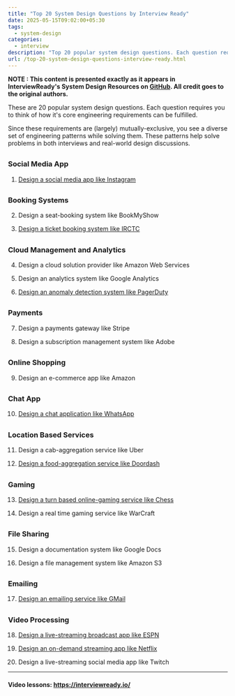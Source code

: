 ```yaml
---
title: "Top 20 System Design Questions by Interview Ready"
date: 2025-05-15T09:02:00+05:30
tags:
  - system-design
categories:
  - interview
description: "Top 20 popular system design questions. Each question requires you to think of how it's core engineering requirements can be fulfilled."
url: /top-20-system-design-questions-interview-ready.html
---
```


**NOTE : This content is presented exactly as it appears in InterviewReady's System Design Resources on [GitHub](https://github.com/InterviewReady/system-design-resources). All credit goes to the original authors.**

These are 20 popular system design questions. Each question requires you to think of how it's core engineering requirements can be fulfilled.

Since these requirements are (largely) mutually-exclusive, you see a diverse set of engineering patterns while solving them. These patterns help solve problems in both interviews and real-world design discussions.

## 
### Social Media App

1. [Design a social media app like Instagram](https://interviewready.io/learn/system-design-course/instagram_design/requirements13)

## 
### Booking Systems

2. Design a seat-booking system like BookMyShow

3. [Design a ticket booking system like IRCTC](https://www.youtube.com/watch?v=j3etJx7M0Sc)

## 
### Cloud Management and Analytics

4. Design a cloud solution provider like Amazon Web Services

5. Design an analytics system like Google Analytics

6. [Design an anomaly detection system like PagerDuty](https://www.youtube.com/watch?v=smiu01pLosI)

## 
### Payments

7. Design a payments gateway like Stripe

8. Design a subscription management system like Adobe

## 
### Online Shopping

9. Design an e-commerce app like Amazon

## 
### Chat App

10. [Design a chat application like WhatsApp](https://interviewready.io/learn/system-design-course/whats_app_system_design/system_requirements)

## 
### Location Based Services

11. Design a cab-aggregation service like Uber

12. [Design a food-aggregation service like Doordash](https://interviewready.io/learn/system-design-course/location_based_databases/location_representation)

## 
### Gaming

13. [Design a turn based online-gaming service like Chess](https://interviewready.io/learn/system-design-course/chess_design/requirements_of_a_chess_website)

14. Design a real time gaming service like WarCraft

## 
### File Sharing

15. Design a documentation system like Google Docs

16. Design a file management system like Amazon S3

## 
### Emailing

17. [Design an emailing service like GMail](https://interviewready.io/learn/system-design-course/gmail_design/scope_and_requirement_setting)

## 
### Video Processing

18. [Design a live-streaming broadcast app like ESPN](https://interviewready.io/learn/system-design-course/live_streaming_system/live_streaming_requirement_breakdown)

19. [Design an on-demand streaming app like Netflix](https://interviewready.io/learn/system-design-course/netflix_movie_onboarding/video_processing)

20. Design a live-streaming social media app like Twitch

------------------------------

#### Video lessons: https://interviewready.io/